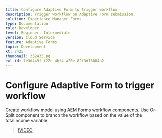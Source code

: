 ```yaml
---
title: Configure Adaptive Form to trigger workflow
description: Trigger workflow on Adaptive Form submission.
solution: Experience Manager Forms
type: Documentation
role: Developer
level: Beginner, Intermediate
version: Cloud Service
feature: Adaptive Forms
topic: Development
kt: 7425
thumbnail: 332435.pg
exl-id: 7e3d449f-f22e-4bf4-a20e-82f3d76004a2
---
```

# Configure Adaptive Form to trigger workflow

Create workflow model using AEM Forms workflow components. Use Or-Split component to branch the workflow based on the value of the totalincome variable.

>[!VIDEO](https://video.tv.adobe.com/v/332435?quality=12&learn=on)
